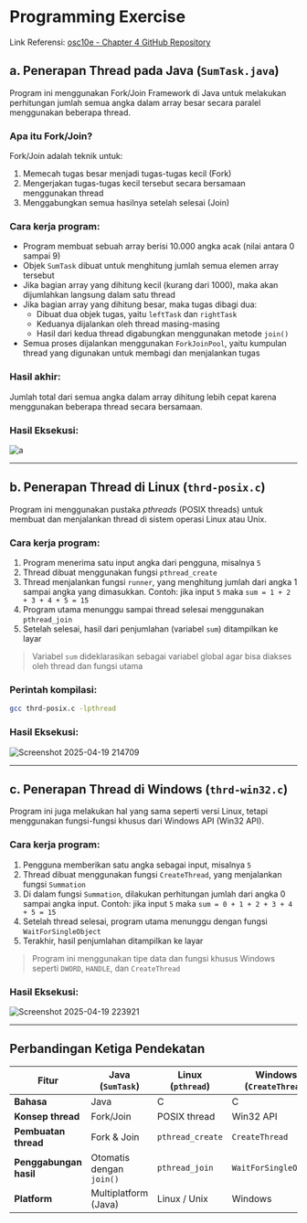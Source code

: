 
# Programming Exercise

Link Referensi: [osc10e - Chapter 4 GitHub Repository](https://github.com/ferryastika/osc10e/tree/master/ch4)

## a. Penerapan Thread pada Java (`SumTask.java`)

Program ini menggunakan Fork/Join Framework di Java untuk melakukan perhitungan jumlah semua angka dalam array besar secara paralel menggunakan beberapa thread.

### Apa itu Fork/Join?

Fork/Join adalah teknik untuk:

1. Memecah tugas besar menjadi tugas-tugas kecil (Fork)
2. Mengerjakan tugas-tugas kecil tersebut secara bersamaan menggunakan thread
3. Menggabungkan semua hasilnya setelah selesai (Join)

### Cara kerja program:

- Program membuat sebuah array berisi 10.000 angka acak (nilai antara 0 sampai 9)
- Objek `SumTask` dibuat untuk menghitung jumlah semua elemen array tersebut
- Jika bagian array yang dihitung kecil (kurang dari 1000), maka akan dijumlahkan langsung dalam satu thread
- Jika bagian array yang dihitung besar, maka tugas dibagi dua:
  - Dibuat dua objek tugas, yaitu `leftTask` dan `rightTask`
  - Keduanya dijalankan oleh thread masing-masing
  - Hasil dari kedua thread digabungkan menggunakan metode `join()`
- Semua proses dijalankan menggunakan `ForkJoinPool`, yaitu kumpulan thread yang digunakan untuk membagi dan menjalankan tugas

### Hasil akhir:
Jumlah total dari semua angka dalam array dihitung lebih cepat karena menggunakan beberapa thread secara bersamaan.

### Hasil Eksekusi: 
![a](https://github.com/user-attachments/assets/2446ea52-de7d-49c1-bafb-9dd34f569a20)


---

## b. Penerapan Thread di Linux (`thrd-posix.c`)

Program ini menggunakan pustaka *pthreads* (POSIX threads) untuk membuat dan menjalankan thread di sistem operasi Linux atau Unix.

### Cara kerja program:

1. Program menerima satu input angka dari pengguna, misalnya `5`
2. Thread dibuat menggunakan fungsi `pthread_create`
3. Thread menjalankan fungsi `runner`, yang menghitung jumlah dari angka 1 sampai angka yang dimasukkan. Contoh: jika input `5` maka `sum = 1 + 2 + 3 + 4 + 5 = 15`
4. Program utama menunggu sampai thread selesai menggunakan `pthread_join`
5. Setelah selesai, hasil dari penjumlahan (variabel `sum`) ditampilkan ke layar

> Variabel `sum` dideklarasikan sebagai variabel global agar bisa diakses oleh thread dan fungsi utama

### Perintah kompilasi:

```bash
gcc thrd-posix.c -lpthread
```
### Hasil Eksekusi:
![Screenshot 2025-04-19 214709](https://github.com/user-attachments/assets/f2305ec3-ae68-4bf9-bebd-529177bab55e)

---

## c. Penerapan Thread di Windows (`thrd-win32.c`)

Program ini juga melakukan hal yang sama seperti versi Linux, tetapi menggunakan fungsi-fungsi khusus dari Windows API (Win32 API).

### Cara kerja program:

1. Pengguna memberikan satu angka sebagai input, misalnya `5`
2. Thread dibuat menggunakan fungsi `CreateThread`, yang menjalankan fungsi `Summation`
3. Di dalam fungsi `Summation`, dilakukan perhitungan jumlah dari angka 0 sampai angka input. Contoh: jika input `5` maka `sum = 0 + 1 + 2 + 3 + 4 + 5 = 15`
4. Setelah thread selesai, program utama menunggu dengan fungsi `WaitForSingleObject`
5. Terakhir, hasil penjumlahan ditampilkan ke layar

> Program ini menggunakan tipe data dan fungsi khusus Windows seperti `DWORD`, `HANDLE`, dan `CreateThread`

### Hasil Eksekusi:
![Screenshot 2025-04-19 223921](https://github.com/user-attachments/assets/1e62502f-e505-49ca-bae2-6138418f273a)


---

## Perbandingan Ketiga Pendekatan

| Fitur               | Java (`SumTask`) | Linux (`pthread`) | Windows (`CreateThread`) |
|---------------------|------------------|--------------------|---------------------------|
| **Bahasa**          | Java             | C                  | C                         |
| **Konsep thread**   | Fork/Join        | POSIX thread       | Win32 API                 |
| **Pembuatan thread**| Fork & Join      | `pthread_create`   | `CreateThread`            |
| **Penggabungan hasil** | Otomatis dengan `join()` | `pthread_join`  | `WaitForSingleObject`     |
| **Platform**        | Multiplatform (Java) | Linux / Unix    | Windows                   |
